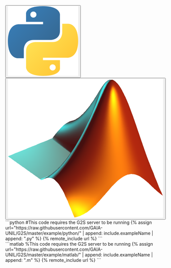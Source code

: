 
<div class="tab code">
  <button class="tablinks python" onclick="openTab(event, 'python', 'interface')">
    <img src="/assets/images/Python.svg" alt="Python">
  </button>
  <button class="tablinks matlab" onclick="openTab(event, 'matlab', 'interface')">
    <img src="/assets/images/Matlab.png" alt="Matlab">
  </button>
<!--   <button class="tablinks" onclick="openTab(event, 'R', 'interface')">
    <img src="/assets/images/Rlogo.svg" alt="R">
  </button> -->
</div>
<div class="langcontent code interface python">
```python
#This code requires the G2S server to be running
{% assign url="https://raw.githubusercontent.com/GAIA-UNIL/G2S/master/example/python/" | append: include.exampleName | append: ".py" %}
{% remote_include url %}
```
</div>
<div class="langcontent code interface matlab">
```matlab
%This code requires the G2S server to be running
{% assign url="https://raw.githubusercontent.com/GAIA-UNIL/G2S/master/example/matlab/" | append: include.exampleName | append: ".m" %}
{% remote_include url %}
```
</div>